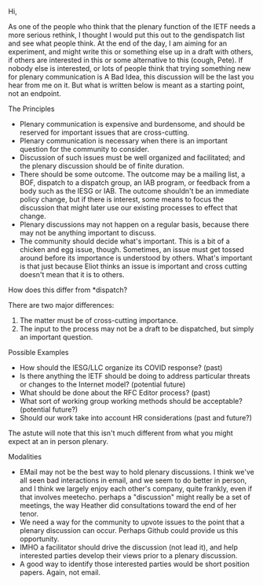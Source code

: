 Hi,

As one of the people who think that the plenary function of the IETF needs a more serious rethink, I thought I would put this out to the gendispatch list and see what people think.  At the end of the day, I am aiming for an experiment, and might write this or something else up in a draft with others, if others are interested in this or some alternative to this (cough, Pete).  If nobody else is interested, or lots of people think that trying something new for plenary communication is A Bad Idea, this discussion will be the last you hear from me on it.  But what is written below is meant as a starting point, not an endpoint.

The Principles

 - Plenary communication is expensive and burdensome, and should be reserved for important issues that are cross-cutting.
 - Plenary communication is necessary when there is an important question for the community to consider.
 - Discussion of such issues must be well organized and facilitated; and the plenary discussion should be of finite duration.
 - There should be some outcome.  The outcome may be a mailing list, a BOF, dispatch to a dispatch group, an IAB program, or feedback from a body such as the IESG or IAB.  The outcome shouldn't be an immediate policy change, but if there is interest, some means to focus the discussion that might later use our existing processes to effect that change.
 - Plenary discussions may not happen on a regular basis, because there may not be anything important to discuss.
 - The community should decide what's important.  This is a bit of a chicken and egg issue, though.  Sometimes, an issue must get tossed around before its importance is understood by others.  What's important is that just because Eliot thinks an issue is important and cross cutting doesn't mean that it is to others.

How does this differ from *dispatch?

There are two major differences:

 1. The matter must be of cross-cutting importance.
 2. The input to the process may not be a draft to be dispatched, but simply an important question.

Possible Examples

 - How should the IESG/LLC organize its COVID response? (past)
 - Is there anything the IETF should be doing to address particular threats or changes to the Internet model? (potential future)
 - What should be done about the RFC Editor process? (past)
 - What sort of working group working methods should be acceptable? (potential future?)
 - Should our work take into account HR considerations (past and future?)

The astute will note that this isn't much different from what you might expect at an in person plenary.

Modalities

 - EMail may not be the best way to hold plenary discussions.  I think we've all seen bad interactions in email,  and we seem to do better in person, and I think we largely enjoy each other's company, quite frankly, even if that involves meetecho.  perhaps a "discussion" might really be a set of meetings, the way Heather did consultations toward the end of her tenor.
 - We need a way for the community to upvote issues to the point that a plenary discussion can occur.  Perhaps Github could provide us this opportunity.
 - IMHO a facilitator should drive the discussion (not lead it), and help interested parties develop their views prior to a plenary discussion.
 - A good way to identify those interested parties would be short position papers.  Again, not email.



